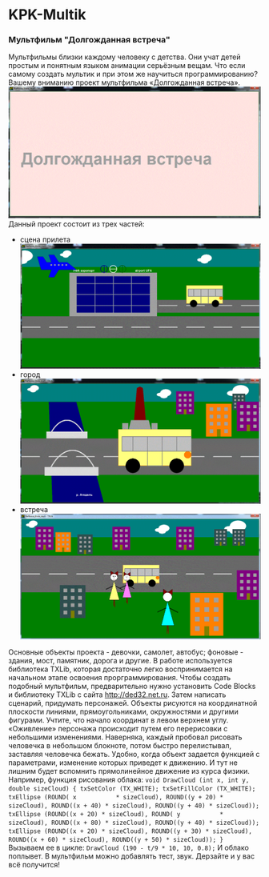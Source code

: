 # KPK-Multik
### Мультфильм "Долгожданная встреча"
Мультфильмы близки каждому человеку с детства. Они учат детей простым и понятным языком анимации серьёзным вещам. Что если самому создать мультик и при этом же научиться программированию?
Вашему вниманию проект мультфильма «Долгожданная встреча».
![](https://github.com/Nielra/KPK-Multik/blob/main/Название.gif?raw=true)
Данный проект состоит из трех частей: 

 * сцена прилета ![](https://github.com/Nielra/KPK-Multik/blob/main/Arrival.gif?raw=true)
 * город ![](https://github.com/Nielra/KPK-Multik/blob/main/City.gif?raw=true)
 * встреча ![](https://github.com/Nielra/KPK-Multik/blob/main/Meet.gif?raw=true)

Основные объекты проекта - девочки, самолет, автобус; фоновые - здания, мост, памятник, дорога и другие.
В работе используется библиотека TXLib, которая достаточно легко воспринимается на начальном этапе освоения прорграммирования. 
Чтобы создать подобный мультфильм, предварительно нужно установить Code Blocks и библиотеку TXLib с сайта http://ded32.net.ru. Затем написать сценарий, придумать персонажей. Объекты рисуются на координатной плоскости линиями, прямоугольниками, окружностями и другими фигурами. Учтите, что начало координат в левом верхнем углу. «Оживление» персонажа происходит путем его перерисовки с небольшими изменениями. Наверняка, каждый пробовал рисовать человечка в небольшом блокноте, потом быстро перелистывал, заставляя человечка бежать. Удобно, когда объект задается функцией с параметрами, изменение которых приведет к движению. И тут не лишним будет вспомнить прямолинейное движение из курса физики. 
Например, функция рисования облака: 
`void DrawCloud (int x, int y, double sizeCloud)
    {
    txSetColor (TX_WHITE);
    txSetFillColor (TX_WHITE);
    txEllipse (ROUND( x           * sizeCloud), ROUND((y + 20) * sizeCloud), ROUND((x + 40) * sizeCloud),
                     ROUND((y + 40) * sizeCloud));
    txEllipse (ROUND((x + 20) * sizeCloud), ROUND( y           * sizeCloud), ROUND((x + 80) * sizeCloud),
                     ROUND((y + 40) * sizeCloud));
    txEllipse (ROUND((x + 20) * sizeCloud), ROUND((y + 30) * sizeCloud), ROUND((x + 60) * sizeCloud),
                     ROUND((y + 50) * sizeCloud));
    }`
Вызываем ее в цикле:
`DrawCloud (190 - t/9 * 10, 10, 0.8);` 
И облако поплывет.
В мультфильм можно добавлять тест, звук. 
Дерзайте и у вас всё получится!
